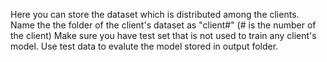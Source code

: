 Here you can store the dataset which is distributed among the clients. 
Name the the folder of the client's dataset as "client#" (# is the number of the client)
Make sure you have test set that is not used to train any client's model.
Use test data to evalute the model stored in output folder.
